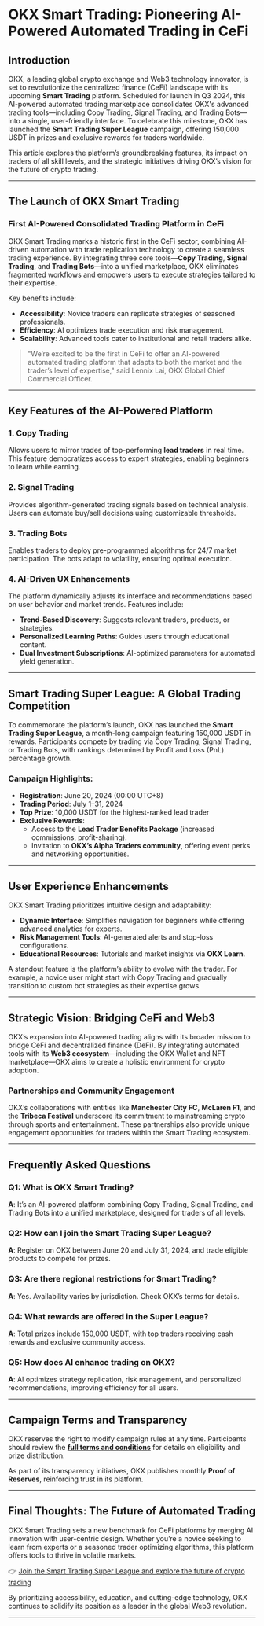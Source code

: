 # OKX Smart Trading: Pioneering AI-Powered Automated Trading in CeFi  

## Introduction  
OKX, a leading global crypto exchange and Web3 technology innovator, is set to revolutionize the centralized finance (CeFi) landscape with its upcoming **Smart Trading** platform. Scheduled for launch in Q3 2024, this AI-powered automated trading marketplace consolidates OKX's advanced trading tools—including Copy Trading, Signal Trading, and Trading Bots—into a single, user-friendly interface. To celebrate this milestone, OKX has launched the **Smart Trading Super League** campaign, offering 150,000 USDT in prizes and exclusive rewards for traders worldwide.  

This article explores the platform’s groundbreaking features, its impact on traders of all skill levels, and the strategic initiatives driving OKX’s vision for the future of crypto trading.  

---

## The Launch of OKX Smart Trading  

### First AI-Powered Consolidated Trading Platform in CeFi  
OKX Smart Trading marks a historic first in the CeFi sector, combining AI-driven automation with trade replication technology to create a seamless trading experience. By integrating three core tools—**Copy Trading**, **Signal Trading**, and **Trading Bots**—into a unified marketplace, OKX eliminates fragmented workflows and empowers users to execute strategies tailored to their expertise.  

Key benefits include:  
- **Accessibility**: Novice traders can replicate strategies of seasoned professionals.  
- **Efficiency**: AI optimizes trade execution and risk management.  
- **Scalability**: Advanced tools cater to institutional and retail traders alike.  

> "We’re excited to be the first in CeFi to offer an AI-powered automated trading platform that adapts to both the market and the trader’s level of expertise," said Lennix Lai, OKX Global Chief Commercial Officer.  

---

## Key Features of the AI-Powered Platform  

### 1. **Copy Trading**  
Allows users to mirror trades of top-performing **lead traders** in real time. This feature democratizes access to expert strategies, enabling beginners to learn while earning.  

### 2. **Signal Trading**  
Provides algorithm-generated trading signals based on technical analysis. Users can automate buy/sell decisions using customizable thresholds.  

### 3. **Trading Bots**  
Enables traders to deploy pre-programmed algorithms for 24/7 market participation. The bots adapt to volatility, ensuring optimal execution.  

### 4. **AI-Driven UX Enhancements**  
The platform dynamically adjusts its interface and recommendations based on user behavior and market trends. Features include:  
- **Trend-Based Discovery**: Suggests relevant traders, products, or strategies.  
- **Personalized Learning Paths**: Guides users through educational content.  
- **Dual Investment Subscriptions**: AI-optimized parameters for automated yield generation.  

---

## Smart Trading Super League: A Global Trading Competition  

To commemorate the platform’s launch, OKX has launched the **Smart Trading Super League**, a month-long campaign featuring 150,000 USDT in rewards. Participants compete by trading via Copy Trading, Signal Trading, or Trading Bots, with rankings determined by Profit and Loss (PnL) percentage growth.  

### Campaign Highlights:  
- **Registration**: June 20, 2024 (00:00 UTC+8)  
- **Trading Period**: July 1–31, 2024  
- **Top Prize**: 10,000 USDT for the highest-ranked lead trader  
- **Exclusive Rewards**:  
  - Access to the **Lead Trader Benefits Package** (increased commissions, profit-sharing).  
  - Invitation to **OKX’s Alpha Traders community**, offering event perks and networking opportunities.  

---

## User Experience Enhancements  

OKX Smart Trading prioritizes intuitive design and adaptability:  
- **Dynamic Interface**: Simplifies navigation for beginners while offering advanced analytics for experts.  
- **Risk Management Tools**: AI-generated alerts and stop-loss configurations.  
- **Educational Resources**: Tutorials and market insights via **OKX Learn**.  

A standout feature is the platform’s ability to evolve with the trader. For example, a novice user might start with Copy Trading and gradually transition to custom bot strategies as their expertise grows.  

---

## Strategic Vision: Bridging CeFi and Web3  

OKX’s expansion into AI-powered trading aligns with its broader mission to bridge CeFi and decentralized finance (DeFi). By integrating automated tools with its **Web3 ecosystem**—including the OKX Wallet and NFT marketplace—OKX aims to create a holistic environment for crypto adoption.  

### Partnerships and Community Engagement  
OKX’s collaborations with entities like **Manchester City FC**, **McLaren F1**, and the **Tribeca Festival** underscore its commitment to mainstreaming crypto through sports and entertainment. These partnerships also provide unique engagement opportunities for traders within the Smart Trading ecosystem.  

---

## Frequently Asked Questions  

### Q1: What is OKX Smart Trading?  
**A**: It’s an AI-powered platform combining Copy Trading, Signal Trading, and Trading Bots into a unified marketplace, designed for traders of all levels.  

### Q2: How can I join the Smart Trading Super League?  
**A**: Register on OKX between June 20 and July 31, 2024, and trade eligible products to compete for prizes.  

### Q3: Are there regional restrictions for Smart Trading?  
**A**: Yes. Availability varies by jurisdiction. Check OKX’s terms for details.  

### Q4: What rewards are offered in the Super League?  
**A**: Total prizes include 150,000 USDT, with top traders receiving cash rewards and exclusive community access.  

### Q5: How does AI enhance trading on OKX?  
**A**: AI optimizes strategy replication, risk management, and personalized recommendations, improving efficiency for all users.  

---

## Campaign Terms and Transparency  

OKX reserves the right to modify campaign rules at any time. Participants should review the **[full terms and conditions](https://bit.ly/okx-bonuscampaigns/the-super-league)** for details on eligibility and prize distribution.  

As part of its transparency initiatives, OKX publishes monthly **Proof of Reserves**, reinforcing trust in its platform.  

---

## Final Thoughts: The Future of Automated Trading  

OKX Smart Trading sets a new benchmark for CeFi platforms by merging AI innovation with user-centric design. Whether you’re a novice seeking to learn from experts or a seasoned trader optimizing algorithms, this platform offers tools to thrive in volatile markets.  

👉 [Join the Smart Trading Super League and explore the future of crypto trading](https://bit.ly/okx-bonus)  

By prioritizing accessibility, education, and cutting-edge technology, OKX continues to solidify its position as a leader in the global Web3 revolution.  

--- 

